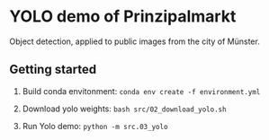# YOLO demo of Prinzipalmarkt

Object detection, applied to public images from the city of Münster.


## Getting started

1. Build conda envitonment: ```conda env create -f environment.yml```

2. Download yolo weights: ```bash src/02_download_yolo.sh```

3. Run Yolo demo: ```python -m src.03_yolo```

